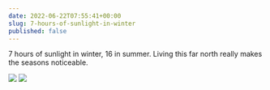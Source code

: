 ```yaml
---
date: 2022-06-22T07:55:41+00:00
slug: 7-hours-of-sunlight-in-winter
published: false
---
```

7 hours of sunlight in winter, 16 in summer. Living this far north really makes the seasons noticeable.

![](https://hans.gerwitz.com/media/2022-06/winter-solstice.png)
![](https://hans.gerwitz.com/media/2022-06/summer-solstice.png)
